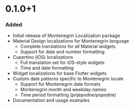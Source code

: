 # 0.1.0+1

### Added
- Initial release of Montenegrin Localization package
- Material Design localizations for Montenegrin language
  - Complete translations for all Material widgets
  - Support for date and number formatting
- Cupertino (iOS) localizations
  - Full translation set for iOS-style widgets
  - Time and date formatting
- Widget localizations for base Flutter widgets
- Custom date patterns specific to Montenegrin locale
  - Support for Montenegrin date formats
  - Montenegrin month and weekday names
  - Time period formatting (prijepodne/popodne)
- Documentation and usage examples
